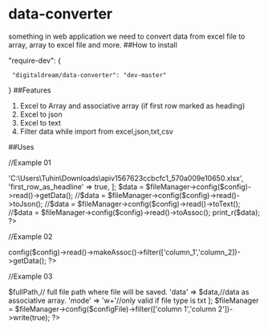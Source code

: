 # data-converter
something in web application we need to convert data from excel file to array, array to excel file and more.
##How to install

  "require-dev": {
  
     "digitaldream/data-converter": "dev-master"
        
}
##Features
1. Excel to Array and associative array (if first row marked as heading)
2. Excel to json
3. Excel to text
4. Filter data while import from excel,json,txt,csv

##Uses

//Example 01

<?php

$fileManager = new DataConverter\FileExcel();

// A lot of other configuration like you can define from which row you like to read and how many row it will be read. Also you can // //append data to file.  

$config = [

    'file_path' => 'C:\Users\Tuhin\Downloads\apiv1567623ccbcfc1_570a009e10650.xlsx',
    
    'first_row_as_headline' => true,
    
];

  $data = $fileManager->config($config)->read()->getData();
   
 //$data = $fileManager->config($config)->read()->toJson();
  
 //$data = $fileManager->config($config)->read()->toText();
  
 //$data = $fileManager->config($config)->read()->toAssoc();
 
  print_r($data);
  
?>

//Example 02

<?php
//Here it will process the file based on file mimetype. 

$fileFullPath='test.txt';

  $fileManager = DataConverter\FileManager::initByFileType($fileFullPath);

if ($fileManager === FALSE) {

 // exit() File tye does not mathch
 
 }
 
 //here we used filter. It will take only these two columns value and other data from the souce will be ignored.
 
 $data = $fileManager->config($config)->read()->makeAssoc()->filter(['column_1','column_2])->getData();

?>

//Example 03

<?php

 $fileManager = new DataConverter\FileExcel();

 $configFile = [
 
     'file_path' => $fullPath,// full file path where file will be saved.
     
       'data' => $data,//data as associative array.
       
       'mode' => 'w+'//only valid if file type is txt
       
    ];

  $fileManager = $fileManager->config($configFile)->filter(['column 1','column 2'])->write(true);

?>



